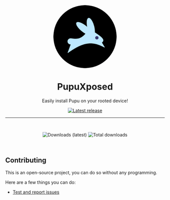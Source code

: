 <div align="center">

  <img src="Images/pupu_logo.png" alt="Pupu logo" width="200px" style="border-radius: 50%" />
  
  # PupuXposed

  Easily install Pupu on your rooted device!

  [![Latest release](https://img.shields.io/github/v/release/C0C0B01/PupuManager?color=3AB8BA&display_name=release&label=Latest&style=for-the-badge)](https://github.com/C0C0B01/PupuXposed/releases/latest)
  
  ---

  <br>
  
  ![Downloads (latest)](https://img.shields.io/github/downloads/C0C0B01/PupuXposed/latest/total?style=for-the-badge&logo=github&label=Downloads%20(Latest)&color=blue)
  ![Total downloads](https://img.shields.io/github/downloads/C0C0B01/PupuXposed/total?style=for-the-badge&logo=github&label=Downloads%20(Total)&color=blue)

  <br>
  
</div>

## Contributing

This is an open-source project, you can do so without any programming.

Here are a few things you can do:

- [Test and report issues](https://github.com/C0C0B01/PupuXposed/issues/new/choose)